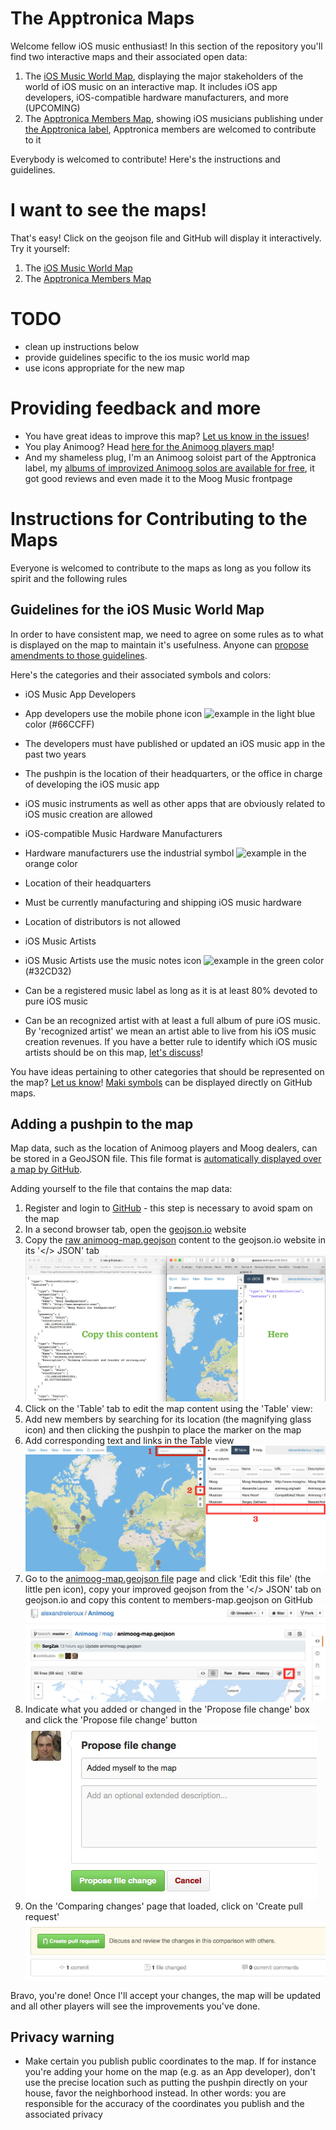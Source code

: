 # The Apptronica Maps

Welcome fellow iOS music enthusiast! In this section of the repository you'll find two interactive maps and their associated open data:

1. The [iOS Music World Map](iOS-Music-World-Map.geojson), displaying the major stakeholders of the world of iOS music on an interactive map. It includes iOS app developers, iOS-compatible hardware manufacturers, and more (UPCOMING)
2. The [Apptronica Members Map](members-map.geojson), showing iOS musicians publishing under [the Apptronica label](http://apptronica.co.uk), Apptronica members are welcomed to contribute to it

Everybody is welcomed to contribute! Here's the instructions and guidelines.

# I want to see the maps!

That's easy! Click on the geojson file and GitHub will display it interactively. Try it yourself:

1. The [iOS Music World Map](iOS-Music-World-Map.geojson)
2. The [Apptronica Members Map](members-map.geojson)

# TODO

* clean up instructions below
* provide guidelines specific to the ios music world map
* use icons appropriate for the new map

# Providing feedback and more

* You have great ideas to improve this map? [Let us know in the issues](https://github.com/alexandreleroux/Apptronica/issues)!
* You play Animoog? Head [here for the Animoog players map](https://github.com/alexandreleroux/Animoog)!
* And my shameless plug, I'm an Animoog soloist part of the Apptronica label, my [albums of improvized Animoog solos are available for free](http://animoog.org/satri), it got good reviews and even made it to the Moog Music frontpage


# Instructions for Contributing to the Maps

Everyone is welcomed to contribute to the maps as long as you follow its spirit and the following rules

## Guidelines for the iOS Music World Map

In order to have consistent map, we need to agree on some rules as to what is displayed on the map to maintain it's usefulness. Anyone can [propose amendments to those guidelines](https://github.com/alexandreleroux/Apptronica/issues).

Here's the categories and their associated symbols and colors:

* iOS Music App Developers
 * App developers use the mobile phone icon ![example](https://cdn.rawgit.com/mapbox/maki/mb-pages/src/mobilephone-24.svg) in the light blue color (#66CCFF)
 * The developers must have published or updated an iOS music app in the past two years
 * The pushpin is the location of their headquarters, or the office in charge of developing the iOS music app
 * iOS music instruments as well as other apps that are obviously related to iOS music creation are allowed

* iOS-compatible Music Hardware Manufacturers
 * Hardware manufacturers use the industrial symbol ![example](https://cdn.rawgit.com/mapbox/maki/mb-pages/src/industrial-24.svg) in the orange color
 * Location of their headquarters
 * Must be currently manufacturing and shipping iOS music hardware
 * Location of distributors is not allowed

* iOS Music Artists
 * iOS Music Artists use the music notes icon ![example](https://cdn.rawgit.com/mapbox/maki/mb-pages/src/music-24.svg) in the green color (#32CD32)
 * Can be a registered music label as long as it is at least 80% devoted to pure iOS music
 * Can be an recognized artist with at least a full album of pure iOS music. By 'recognized artist' we mean an artist able to live from his iOS music creation revenues. If you have a better rule to identify which iOS music artists should be on this map, [let's discuss](https://github.com/alexandreleroux/Apptronica/issues)!

You have ideas pertaining to other categories that should be represented on the map? [Let us know](https://github.com/alexandreleroux/Apptronica/issues)! <a href="https://www.mapbox.com/maki/" target="_blank">Maki symbols</a> can be displayed directly on GitHub maps. 


## Adding a pushpin to the map

Map data, such as the location of Animoog players and Moog dealers, can be stored in a GeoJSON file. This file format is <a href="https://help.github.com/articles/mapping-geojson-files-on-github" target="_blank">automatically displayed over a map by GitHub</a>.

Adding yourself to the file that contains the map data:

1. Register and login to <a href="http://github.com" target="_blank">GitHub</a> - this step is necessary to avoid spam on the map
2. In a second browser tab, open the <a href="http://geojson.io" target="_blank">geojson.io</a> website
3. Copy the <a href="https://raw.githubusercontent.com/alexandreleroux/Animoog/master/map/animoog-map.geojson" target="_blank">raw animoog-map.geojson</a> content to the geojson.io website in its '</> JSON' tab<br>![image 1](images/raw-data-copy_to_geojsonio.jpg)
4. Click on the 'Table' tab to edit the map content using the 'Table' view:
  1. Add new members by searching for its location (the magnifying glass icon) and then clicking the pushpin to place the marker on the map
  2. Add corresponding text and links in the Table view<br>![image 2](images/add-content-to-map.jpg)
5. Go to the <a href="https://github.com/alexandreleroux/Animoog/blob/master/map/animoog-map.geojson" target="_blank">animoog-map.geojson file</a> page and click 'Edit this file' (the little pen icon), copy your improved geojson from the '</> JSON' tab on geojson.io and copy this content to members-map.geojson on GitHub<br>![image 3](images/edit-original-content.jpg)
6. Indicate what you added or changed in the 'Propose file change' box and click the 'Propose file change' button<br>![image 4](images/propose-file-change.jpg)
7. On the 'Comparing changes' page that loaded, click on 'Create pull request'<br>![image 5](images/create-pull-request.jpg)

Bravo, you're done! Once I'll accept your changes, the map will be updated and all other players will see the improvements you've done.


## Privacy warning

* Make certain you publish public coordinates to the map. If for instance you're adding your home on the map (e.g. as an App developer), don't use the precise location such as putting the pushpin directly on your house, favor the neighborhood instead. In other words: you are responsible for the accuracy of the coordinates you publish and the associated privacy
